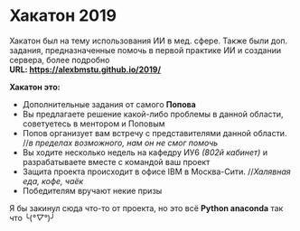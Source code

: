 # Хакатон 2019
Хакатон был на тему использования ИИ в мед. сфере.
Также были доп. задания, предназначенные помочь в первой практике ИИ и создании сервера, более подробно\
**URL: https://alexbmstu.github.io/2019/**

**Хакатон это:** 
* Дополнительные задания от самого **Попова**
* Вы предлагаете решение какой-либо проблемы в данной области, советуетесь в ментором и Поповым
* Попов организует вам встречу с представителями данной области.   //*в пределах возможного, нам он не смог помочь*
* Вы ходите несколько недель на кафедру ИУ6 *(802й кабинет)* и разрабатываете вместе с командой ваш проект
* Защита проекта происходит в офисе IBM в Москва-Сити.             //*Халявная еда, кофе, чаёк*
* Победителям вручают некие призы 

Я бы закинул сюда что-то от проекта, но это всё **Python anaconda** так что ╰(*°▽°*)╯
